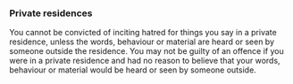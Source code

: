 ###  Private residences

You cannot be convicted of inciting hatred for things you say in a private
residence, unless the words, behaviour or material are heard or seen by
someone outside the residence. You may not be guilty of an offence if you were
in a private residence and had no reason to believe that your words, behaviour
or material would be heard or seen by someone outside.
